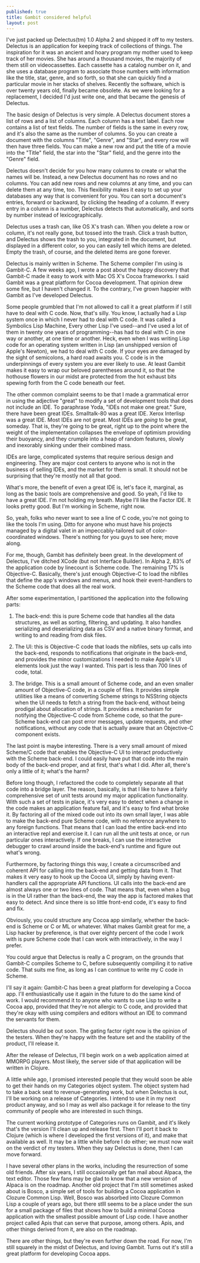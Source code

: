 ```yaml
---
published: true
title: Gambit considered helpful
layout: post
---
```


I've just packed up Delectus(tm) 1.0 Alpha 2 and shipped it off to my
testers. Delectus is an application for keeping track of collections
of things. The inspiration for it was an ancient and hoary program my
mother used to keep track of her movies. She has around a thousand
movies, the majority of them still on videocassettes. Each cassette
has a catalog number on it, and she uses a database program to
associate those numbers with information like the title, star, genre,
and so forth, so that she can quickly find a particular movie in her
stacks of shelves. Recently the software, which is over twenty years
old, finally became obsolete. As we were looking for a replacement, I
decided I'd just write one, and that became the genesis of Delectus.

The basic design of Delectus is very simple. A Delectus document
stores a list of rows and a list of columns. Each column has a text
label. Each row contains a list of text fields. The number of fields
is the same in every row, and it's also the same as the number of
columns. So you can create a document with the columns "Title",
"Genre", and "Star", and every row will then have three fields. You
can make a new row and put the title of a movie into the "Title"
field, the star into the "Star" field, and the genre into the "Genre"
field.

Delectus doesn't decide for you how many columns to create or what the
names will be. Instead, a new Delectus document has no rows and no
columns. You can add new rows and new columns at any time, and you can
delete them at any time, too. This flexibility makes it easy to set up
your databases any way that is convenient for you. You can sort a
document's entries, forward or backward, by clicking the heading of a
column. If every entry in a column is a number, Delectus detects that
automatically, and sorts by number instead of lexicographically.

Delectus uses a trash can, like OS X's trash can. When you delete a
row or column, it's not really gone, but tossed into the trash. Click
a trash button, and Delectus shows the trash to you, integrated in the
document, but displayed in a different color, so you can easily tell
which items are deleted. Empty the trash, of course, and the deleted
items are gone forever.

Delectus is mainly written in Scheme. The Scheme compiler I'm using is
Gambit-C. A few weeks ago, I wrote a post about the happy discovery
that Gambit-C made it easy to work with Mac OS X's Cocoa frameworks. I
said Gambit was a great platform for Cocoa development. That opinion
drew some fire, but I haven't changed it. To the contrary, I've grown
happier with Gambit as I've developed Delectus.

Some people grumbled that I'm not allowed to call it a great platform
if I still have to deal with C code. Now, that's silly. You know, I
actually had a Lisp system once in which I never had to deal with C
code. It was called a Symbolics Lisp Machine, Every other Lisp I've
used--and I've used a lot of them in twenty one years of
programming--has had to deal with C in one way or another, at one time
or another. Heck, even when I was writing Lisp code for an operating
system written in Lisp (an unshipped version of Apple's Newton), we
had to deal with C code. If your eyes are damaged by the sight of
semicolons, a hard road awaits you. C code is in the underpinnings of
every system you are ever likely to use. At least Gambit makes it easy
to wrap our beloved parentheses around it, so that the hothouse
flowers in our midst are protected from the hot exhaust bits spewing
forth from the C code beneath our feet.

The other common complaint seems to be that I made a grammatical error
in using the adjective "great" to modify a set of development tools
that does not include an IDE. To paraphrase Yoda, "IDEs not make one
great."  Sure, there have been great IDEs. Smalltalk-80 was a great
IDE. Xerox Interlisp was a great IDE. Most IDEs are not great. Most
IDEs are *going* to be great, someday. That is, they're going to be
great, right up to the point where the weight of the implementation
collapses the envelope of optimism providing their buoyancy, and they
crumple into a heap of random features, slowly and inexorably sinking
under their combined mass.

IDEs are large, complicated systems that require serious design and
engineering. They are major cost centers to anyone who is not in the
business of selling IDEs, and the market for them is small. It should
not be surprising that they're mostly not all that good.

What's more, the benefit of even a great IDE is, let's face it,
marginal, as long as the basic tools are comprehensive and good. So
yeah, I'd like to have a great IDE. I'm not holding my breath. Maybe
I'll like the Factor IDE. It looks pretty good. But I'm working in
Scheme, right now.

So, yeah, folks who never want to see a line of C code, you're not
going to like the tools I'm using. Ditto for anyone who must have his
projects managed by a digital valet in an impeccably-tailored suit of
color-coordinated windows. There's nothing for you guys to see here;
move along.

For me, though, Gambit has definitely been great. In the development
of Delectus, I've ditched XCode (but not Interface Builder). In Alpha
2, 83% of the application code by linecount is Scheme code. The
remaining 17% is Objective-C. Basically, there's just enough
Objective-C to load the nibfiles that define the app's windows and
menus, and hook their event-handlers to the Scheme code that does all
the real work.

After some experimentation, I partitioned the application into the
following parts:

  1. The back-end: this is pure Scheme code that handles all the data
     structures, as well as sorting, filtering, and updating. It also
     handles serializing and deserializing data as CSV and a native
     binary format, and writing to and reading from disk files.  

  2. The UI: this is Objective-C code that loads the nibfiles, sets up
     calls into the back-end, responds to notifications that originate
     in the back-end, and provides the minor customizations I needed
     to make Apple's UI elements look just the way I wanted. This part
     is less than 700 lines of code, total.  

  3. The bridge. This is a small amount of Scheme code, and an even
     smaller amount of Objective-C code, in a couple of files. It
     provides simple utilities like a means of converting Scheme
     strings to NSString objects when the UI needs to fetch a string
     from the back-end, without being prodigal about allocation of
     strings. It provides a mechanism for notifying the Objective-C
     code from Scheme code, so that the pure-Scheme back-end can post
     error messages, update requests, and other notifications, without
     any code that is actually aware that an Objective-C component
     exists.

The last point is maybe interesting. There is a very small amount of
mixed Scheme/C code that enables the Objective-C UI to interact
productively with the Scheme back-end. I could easily have put that
code into the main body of the back-end proper, and at first, that's
what I did. After all, there's only a little of it; what's the harm?

Before long though, I refactored the code to completely separate all
that code into a bridge layer. The reason, basically, is that I like
to have a fairly comprehensive set of unit tests around my major
application functionality. With such a set of tests in place, it's
very easy to detect when a change in the code makes an application
feature fail, and it's easy to find what broke it. By factoring all of
the mixed code out into its own small layer, I was able to make the
back-end pure Scheme code, with no reference anywhere to any foreign
functions. That means that I can load the entire back-end into an
interactive repl and exercise it. I can run all the unit tests at
once, or run particular ones interactively. If one breaks, I can use
the interactive debugger to crawl around inside the back-end's runtime
and figure out what's wrong.

Furthermore, by factoring things this way, I create a circumscribed
and coherent API for calling into the back-end and getting data from
it. That makes it very easy to hook up the Cocoa UI, simply by having
event-handlers call the appropriate API functions. UI calls into the
back-end are almost always one or two lines of code. That means that,
even when a bug is in the UI rather than the back-end, the way the app
is factored makes that easy to detect. And since there is so little
front-end code, it's easy to find and fix.

Obviously, you could structure any Cocoa app similarly, whether the
back-end is Scheme or C or ML or whatever. What makes Gambit great for
me, a Lisp hacker by preference, is that over eighty percent of the
code I work with is pure Scheme code that I can work with
interactively, in the way I prefer.

You could argue that Delectus is really a C program, on the grounds
that Gambit-C compiles Scheme to C, before subsequently compiling it
to native code. That suits me fine, as long as I can continue to write
my C code in Scheme.

I'll say it again: Gambit-C has been a great platform for developing a
Cocoa app. I'll enthusiastically use it again in the future to do the
same kind of work. I would recommend it to anyone who wants to use
Lisp to write a Cocoa app, provided that they're not allergic to C
code, and provided that they're okay with using compilers and editors
without an IDE to command the servants for them.

Delectus should be out soon. The gating factor right now is the
opinion of the testers. When they're happy with the feature set and
the stability of the product, I'll release it.

After the release of Delectus, I'll begin work on a web application
aimed at MMORPG players. Most likely, the server side of that
application will be written in Clojure.

A little while ago, I promised interested people that they would soon
be able to get their hands on my Categories object system. The object
system had to take a back seat to revenue-generating work, but when
Delectus is out, I'll be working on a release of Categories. I intend
to use it in my next product anyway, and so I may as well also package
it for release to the tiny community of people who are interested in
such things.

The current working prototype of Categories runs on Gambit, and it's
likely that's the version I'll clean up and release first. Then I'll
port it back to Clojure (which is where I developed the first versions
of it), and make that available as well. It may be a little while
before I do either; we must now wait on the verdict of my
testers. When they say Delectus is done, then I can move forward.

I have several other plans in the works, including the resurrection of
some old friends. After six years, I still occasionally get fan mail
about Alpaca, the text editor. Those few fans may be glad to know that
a new version of Alpaca is on the roadmap. Another old project that
I'm still sometimes asked about is Bosco, a simple set of tools for
building a Cocoa application in Clozure Common Lisp. Well, Bosco was
absorbed into Clozure Common Lisp a couple of years ago, but there
stlll seems to be a place under the sun for a small package of files
that shows how to build a minimal Cocoa application with the smallest
possible amount of Lisp code. I have another project called Apis that
can serve that purpose, among others. Apis, and other things derived
from it, are also on the roadmap.

There are other things, but they're even further down the road. For
now, I'm still squarely in the midst of Delectus, and loving
Gambit. Turns out it's still a great platform for developing Cocoa
apps.
